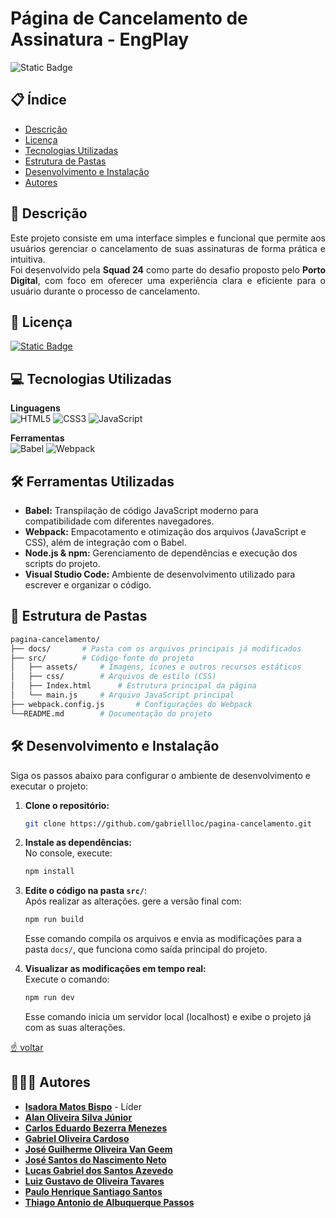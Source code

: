 # Página de Cancelamento de Assinatura - EngPlay
![Static Badge](https://img.shields.io/badge/Status-In_Development-blue)

## 📋 Índice
- [Descrição](#-descrição)
- [Licença](#-licença)
- [Tecnologias Utilizadas](#-tecnologias-utilizadas)
- [Estrutura de Pastas](#-estrutura-de-pastas)
- [Desenvolvimento e Instalação](#️-desenvolvimento-e-instalação)
- [Autores](#-autores)

## 📄 Descrição
<p align="justify">
    Este projeto consiste em uma interface simples e funcional que permite aos usuários gerenciar o cancelamento de suas assinaturas de forma prática e intuitiva.
    <br>
    Foi desenvolvido pela <strong>Squad 24</strong> como parte do desafio proposto pelo <strong>Porto Digital</strong>, com foco em oferecer uma experiência clara e eficiente para o usuário durante o processo de cancelamento.
</p>

## 📝 Licença
[![Static Badge](https://img.shields.io/badge/License-MIT-green)](LICENSE)

## 💻 Tecnologias Utilizadas

**Linguagens**  
![HTML5](https://img.shields.io/badge/html5-%23E34F26.svg?style=for-the-badge&logo=html5&logoColor=white)
![CSS3](https://img.shields.io/badge/CSS3-1572B6?style=for-the-badge&logo=css3&logoColor=white)
![JavaScript](https://img.shields.io/badge/javascript-%23323330.svg?style=for-the-badge&logo=javascript&logoColor=%23F7DF1E)

**Ferramentas**  
![Babel](https://img.shields.io/badge/Babel-F9DC3e?style=for-the-badge&logo=babel&logoColor=black)
![Webpack](https://img.shields.io/badge/webpack-%238DD6F9.svg?style=for-the-badge&logo=webpack&logoColor=black)

## 🛠️ Ferramentas Utilizadas
- **Babel:** Transpilação de código JavaScript moderno para compatibilidade com diferentes navegadores.
- **Webpack:** Empacotamento e otimização dos arquivos (JavaScript e CSS), além de integração com o Babel.
- **Node.js & npm:** Gerenciamento de dependências e execução dos scripts do projeto.
- **Visual Studio Code:** Ambiente de desenvolvimento utilizado para escrever e organizar o código.

## 📁 Estrutura de Pastas
  ```bash
  pagina-cancelamento/
  ├── docs/       # Pasta com os arquivos principais já modificados
  ├── src/        # Código-fonte do projeto
  │   ├── assets/     # Imagens, ícones e outros recursos estáticos
  │   ├── css/        # Arquivos de estilo (CSS)
  │   ├── Index.html      # Estrutura principal da página
  │   └── main.js     # Arquivo JavaScript principal
  ├── webpack.config.js       # Configurações do Webpack
  └──README.md        # Documentação do projeto
  ```

## 🛠️ Desenvolvimento e Instalação
Siga os passos abaixo para configurar o ambiente de desenvolvimento e executar o projeto:

1. **Clone o repositório:** 
    ```bash
    git clone https://github.com/gabriellloc/pagina-cancelamento.git
2. **Instale as dependências:** <br>
    No console, execute:
    ```bash
    npm install
    ```
3. **Edite o código na pasta <code>src/</code>**: <br>
    Após realizar as alterações. gere a versão final com:
    ```bash
    npm run build
    ```
    Esse comando compila os arquivos e envia as modificações para a pasta <code>docs/</code>, que funciona como saída principal do projeto.

4. **Visualizar as modificações em tempo real:**<br>
    Execute o comando:
    ```bash
    npm run dev
    ```
    Esse comando inicia um servidor local (localhost) e exibe o projeto já com as suas alterações.

[☝️ voltar](#página-de-cancelamento-de-assinatura---engplay)

## 🧑‍🤝‍🧑 Autores
- **[Isadora Matos Bispo](https://github.com/misabm)** - Líder
- **[Alan Oliveira Silva Júnior]()**
- **[Carlos Eduardo Bezerra Menezes]()**
- **[Gabriel Oliveira Cardoso](https://github.com/gabriellloc)**
- **[José Guilherme Oliveira Van Geem]()** 
- **[José Santos do Nascimento Neto]()** 
- **[Lucas Gabriel dos Santos Azevedo]()** 
- **[Luiz Gustavo de Oliveira Tavares]()**
- **[Paulo Henrique Santiago Santos]()** 
- **[Thiago Antonio de Albuquerque Passos]()**
